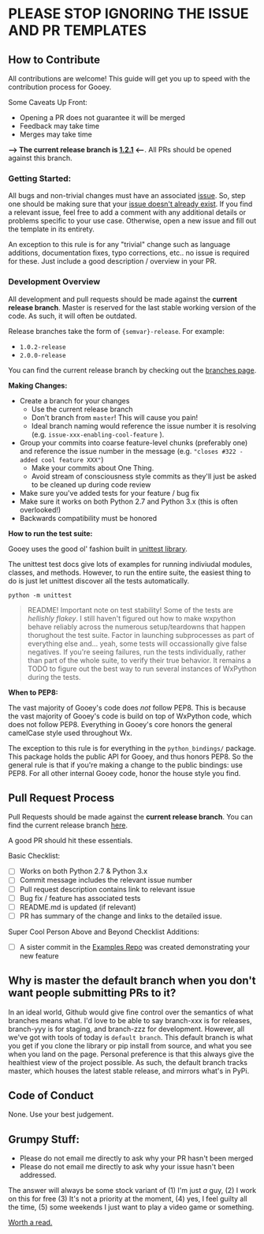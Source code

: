 # PLEASE STOP IGNORING THE ISSUE AND PR TEMPLATES


## How to Contribute 

All contributions are welcome! This guide will get you up to speed with the contribution process for Gooey. 

Some Caveats Up Front: 

* Opening a PR does not guarantee it will be merged 
* Feedback may take time
* Merges may take time 

**--> The current release branch is [1.2.1](https://github.com/chriskiehl/Gooey/tree/1.2.1-release) <--**. All PRs should be opened against this branch. 


### Getting Started: 

All bugs and non-trivial changes must have an associated [issue](https://github.com/chriskiehl/Gooey/issues/new). So, step one should be making sure that your [issue doesn't already exist](https://github.com/chriskiehl/Gooey/issues?utf8=%E2%9C%93&q=is%3Aissue). If you find a relevant issue, feel free to add a comment with any additional details or problems specific to your use case. Otherwise, open a new issue and fill out the template in its entirety. 

An exception to this rule is for any "trivial" change such as language additions, documentation fixes, typo corrections, etc.. no issue is required for these. Just include a good description / overview in your PR. 

  
### Development Overview

All development and pull requests should be made against the **current release branch**. Master is reserved for the last stable working version of the code. As such, it will often be outdated.

Release branches take the form of `{semvar}-release`. For example:

* `1.0.2-release`  
* `2.0.0-release` 

You can find the current release branch by checking out the [branches page](https://github.com/chriskiehl/Gooey/branches). 


**Making Changes:**

* Create a branch for your changes
	* Use the current release branch
	* Don't branch from `master`! This will cause you pain! 
	* Ideal branch naming would reference the issue number it is resolving (e.g. `issue-xxx-enabling-cool-feature` ). 
* Group your commits into coarse feature-level chunks (preferably one) and reference the issue number in the message (e.g. `"closes #322 - added cool feature XXX"`)
	* Make your commits about One Thing. 
	* Avoid stream of consciousness style commits as they'll just be asked to be cleaned up during code review
* Make sure you've added tests for your feature / bug fix
* Make sure it works on both Python 2.7 and Python 3.x (this is often overlooked!) 
* Backwards compatibility must be honored 


**How to run the test suite:**

Gooey uses the good ol' fashion built in [unittest library](https://docs.python.org/3/library/unittest.html). 

The unittest test docs give lots of examples for running indiviudal modules, classes, and methods. However, to run the entire suite, the easiest thing to do is just let unittest discover all the tests automatically. 

```
python -m unittest
```

>README! Important note on test stability! Some of the tests are _hellishly flakey_. I still haven't figured out how to make wxpython behave reliably across the numerous setup/teardowns that happen thorughout the test suite. Factor in launching subprocesses as part of everything else and... yeah, some tests will occassionally give false negatives. If you're seeing failures, run the tests individually, rather than part of the whole suite, to verify their true behavior. It remains a TODO to figure out the best way to run several instances of WxPython during the tests. 



**When to PEP8:**

The vast majority of Gooey's code does _not_ follow PEP8. This is because the vast majority of Gooey's code is build on top of WxPython code, which does not follow PEP8. Everything in Gooey's core honors the general camelCase style used throughout Wx. 

The exception to this rule is for everything in the `python_bindings/` package. This package holds the public API for Gooey, and thus honors PEP8. So the general rule is that if you're making a change to the public bindings: use PEP8. For all other internal Gooey code, honor the house style you find. 



## Pull Request Process

Pull Requests should be made against the **current release branch**. You can find the current release branch [here](https://github.com/chriskiehl/Gooey/branches).

A good PR should hit these essentials.

Basic Checklist: 
 - [ ] Works on both Python 2.7 & Python 3.x 
 - [ ] Commit message includes the relevant issue number
 - [ ] Pull request description contains link to relevant issue
 - [ ] Bug fix / feature has associated tests
 - [ ] README.md is updated (if relevant)
 - [ ] PR has summary of the change and links to the detailed issue.  

Super Cool Person Above and Beyond Checklist Additions:
 - [ ] A sister commit in the [Examples Repo](https://github.com/chriskiehl/GooeyExamples) was created demonstrating your new feature 


## Why is master the default branch when you don't want people submitting PRs to it? 

In an ideal world, Github would give fine control over the semantics of what branches means what. I'd love to be able to say branch-xxx is for releases, branch-yyy is for staging, and branch-zzz for development. However, all we've got with tools of today is `default branch`. This default branch is what you get if you clone the library or pip install from source, and what you see when you land on the page. Personal preference is that this always give the healthiest view of the project possible. As such, the default branch tracks master, which houses the latest stable release, and mirrors what's in PyPi. 


## Code of Conduct

None. Use your best judgement. 


## Grumpy Stuff:

* Please do not email me directly to ask why your PR hasn't been merged 
* Please do not email me directly to ask why your issue hasn't been addressed. 

The answer will always be some stock variant of (1) I'm just _a_ guy, (2) I work on this for free (3) It's not a priority at the moment, (4) yes, I feel guilty all the time, (5) some weekends I just want to play a video game or something. 

[Worth a read.](https://gist.github.com/richhickey/1563cddea1002958f96e7ba9519972d9)



